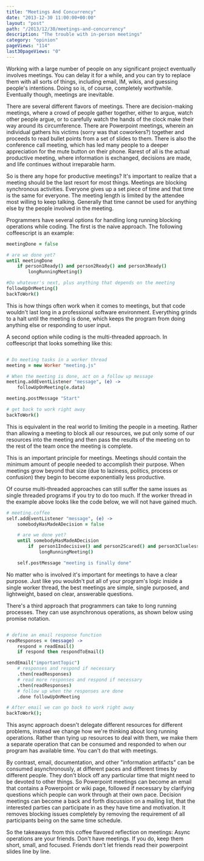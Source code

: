 ```yaml
---
title: "Meetings And Concurrency"
date: "2013-12-30 11:00:00+00:00"
layout: "post"
path: "/2013/12/30/meetings-and-concurrency"
description: "The trouble with in-person meetings"
category: "opinion"
pageViews: "114"
last30pageViews: "0"
---
```


Working with a large number of people on any significant project eventually involves meetings.  You can delay it for a while, and you can try to replace them with all sorts of things, including email, IM, wikis, and guessing people's intentions.  Doing so is, of course, completely worthwhile.  Eventually though, meetings are inevitable.

There are several different flavors of meetings.  There are decision-making meetings, where a crowd of people gather together, either to argue, watch other people argue, or to carefully watch the hands of the clock make their way around its circumference. There are Powerpoint meetings, wherein an individual gathers his victims (sorry was that coworkers?) together and proceeds to read bullet points from a set of slides to them.  There is also the conference call meeting, which has led many people to a deeper appreciation for the mute button on their phone.  Rarest of all is the actual productive meeting, where information is exchanged, decisions are made, and life continues without irreparable harm.

So is there any hope for productive meetings?  It's important to realize that a meeting should be the last resort for most things.  Meetings are blocking synchronous activities.  Everyone gives up a set piece of time and that time is the same for everyone. The meeting length is limited by the attendee most willing to keep talking. Generally that time cannot be used for anything else by the people involved in the meeting.

Programmers have several options for handling long running blocking operations while coding.  The first is the naive approach.  The following coffeescript is an example:

```coffeescript
meetingDone = false

# are we done yet?
until meetingDone
    if person1Ready() and person2Ready() and person3Ready()
        longRunningMeeting()

#Do whatever's next, plus anything that depends on the meeting
followUpOnMeeting()
backToWork()
```

This is how things often work when it comes to meetings, but that code wouldn't last long in a professional software environment.  Everything grinds to a halt until the meeting is done, which keeps the program from doing anything else or responding to user input.

A second option while coding is the multi-threaded approach.  In coffeescript that looks something like this:

```coffeescript

# Do meeting tasks in a worker thread
meeting = new Worker "meeting.js"

# When the meeting is done, act on a follow up message
meeting.addEventListener "message", (e) ->
    followUpOnMeeting(e.data)

meeting.postMessage "Start"

# get back to work right away
backToWork()
```

This is equivalent in the real world to limiting the people in a meeting.  Rather than allowing a meeting to block all our resources, we put only some of our resources into the meeting and then pass the results of the meeting on to the rest of the team once the meeting is complete.

This is an important principle for meetings. Meetings should contain the minimum amount of people needed to accomplish their purpose.  When meetings grow beyond that size (due to laziness, politics, process or confusion) they begin to become exponentially less productive.

Of course multi-threaded approaches can still suffer the same issues as single threaded programs if you try to do too much.  If the worker thread in the example above looks like the code below, we will not have gained much.

```coffeescript
# meeting.coffee
self.addEventListener "message", (e) ->
    somebodyHasMadeADecision = false

    # are we done yet?
    until somebodyHasMadeADecision
        if  person1Indecisive() and person2Scared() and person3Clueless()
            longRunningMeeting()

    self.postMessage "meeting is finally done"
```

No matter who is involved it's important for meetings to have a clear purpose.  Just like you wouldn't put all of your program's logic inside a single worker thread, the best meetings are simple, single purposed, and lightweight, based on clear, answerable questions.

There's a third approach that programmers can take to long running processes.  They can use asynchronous operations, as shown below using promise notation.

```coffeescript

# define an email response function
readResponses = (message) ->
    respond = readEmail()
    if respond then respondToEmail()

sendEmail("importantTopic")
    # responses and respond if necessary
    .then(readResponses)
    # read more responses and respond if necessary
    .then(readResponses)
    # follow up when the responses are done
    .done followUpOnMeeting

# After email we can go back to work right away
backToWork();
```

This async approach doesn't delegate different resources for different problems, instead we change how we're thinking about long running operations.  Rather than tying up resources to deal with them, we make them a separate operation that can be consumed and responded to when our program has available time. You can't do that with meetings.

By contrast, email, documentation, and other "information artifacts" can be consumed asynchronously, at different paces and different times by different people. They don't block off any particular time that might need to be devoted to other things.  So Powerpoint meetings can become an email that contains a Powerpoint or wiki page, followed if necessary by clarifying questions which people can work through at their own pace. Decision meetings can become a back and forth discussion on a mailing list, that the interested parties can participate in as they have time and motivation.  It removes blocking issues completely by removing the requirement of all participants being on the same time schedule.

So the takeaways from this coffee flavored reflection on meetings:  Async operations are your friends.  Don't have meetings.  If you do, keep them short, small, and focused. Friends don't let friends read their powerpoint slides line by line.
